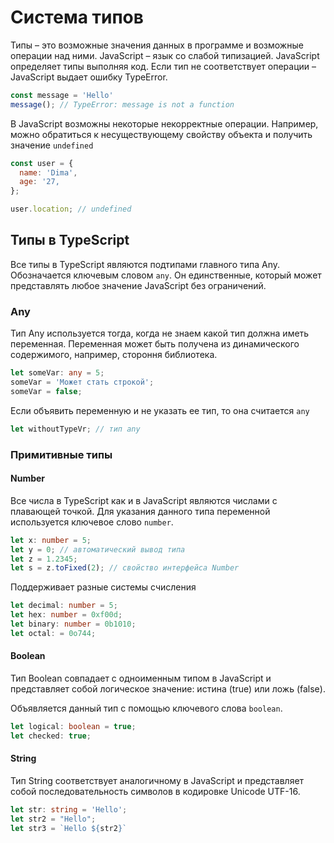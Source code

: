 # Система типов

Типы – это возможные значения данных в программе и возможные операции над ними.
JavaScript – язык со слабой типизацией. JavaScript определяет типы выполняя код.
Если тип не соответствует операции – JavaScript выдает ошибку TypeError.

``` JavaScript
const message = 'Hello'
message(); // TypeError: message is not a function
```

В JavaScript возможны некоторые некорректные операции. Например, можно
обратиться к несуществующему свойству объекта и получить значение
```undefined```

``` JavaScript
const user = {
  name: 'Dima',
  age: '27,
};

user.location; // undefined
```

## Типы в TypeScript

Все типы в TypeScript являются подтипами главного типа Any. Обозначается
ключевым словом ```any```. Он единственные, который может представлять любое
значение JavaScript без ограничений.

### Any

Тип Any используется тогда, когда не знаем какой тип должна иметь переменная.
Переменная может быть получена из динамического содержимого, например, стороння
библиотека.

``` TypeScript
let someVar: any = 5;
someVar = 'Может стать строкой';
someVar = false;
```

Если объявить переменную и не указать ее тип, то она считается ```any```

```TypeScript
let withoutTypeVr; // тип any
```

### Примитивные типы

#### Number

Все числа в TypeScript как и в JavaScript являются числами с плавающей точкой.
Для указания данного типа переменной используется ключевое слово ```number```.

``` TypeScript
let x: number = 5;
let y = 0; // автоматический вывод типа
let z = 1.2345;
let s = z.toFixed(2); // свойство интерфейса Number
```

Поддерживает разные системы счисления

``` TypeScript
let decimal: number = 5;
let hex: number = 0xf00d;
let binary: number = 0b1010;
let octal: = 0o744;
```

#### Boolean

Тип Boolean совпадает с одноименным типом в JavaScript и представляет собой
логическое значение: истина (true) или ложь (false).

Объявляется данный тип с помощью ключевого слова ```boolean```.

```TypeScript
let logical: boolean = true;
let checked: true;
```

#### String

Тип String соответствует аналогичному в JavaScript и представляет собой
последовательность символов в кодировке Unicode UTF-16.

```TypeScript
let str: string = 'Hello';
let str2 = "Hello";
let str3 = `Hello ${str2}`
```

